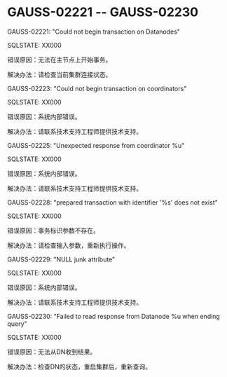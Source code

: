 # GAUSS-02221 -- GAUSS-02230<a name="ZH-CN_TOPIC_0302072987"></a>

GAUSS-02221: "Could not begin transaction on Datanodes"

SQLSTATE: XX000

错误原因：无法在主节点上开始事务。

解决办法：请检查当前集群连接状态。

GAUSS-02223: "Could not begin transaction on coordinators"

SQLSTATE: XX000

错误原因：系统内部错误。

解决办法：请联系技术支持工程师提供技术支持。

GAUSS-02225: "Unexpected response from coordinator %u"

SQLSTATE: XX000

错误原因：系统内部错误。

解决办法：请联系技术支持工程师提供技术支持。

GAUSS-02228: "prepared transaction with identifier '%s' does not exist"

SQLSTATE: XX000

错误原因：事务标识参数不存在。

解决办法：请检查输入参数，重新执行操作。

GAUSS-02229: "NULL junk attribute"

SQLSTATE: XX000

错误原因：系统内部错误。

解决办法：请联系技术支持工程师提供技术支持。

GAUSS-02230: "Failed to read response from Datanode %u when ending query"

SQLSTATE: XX000

错误原因：无法从DN收到结果。

解决办法：检查DN的状态，重启集群后，重新查询。

